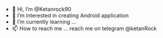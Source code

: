 - 👋 Hi, I’m @Ketanrock90
- 👀 I’m interested in creating Android application 
- 🌱 I’m currently learning ...
- 📫 How to reach me ... reach me on telegram @ketanRock

<!---
Ketanrock90/Ketanrock90 is a ✨ special ✨ repository because its `README.md` (this file) appears on your GitHub profile.
You can click the Preview link to take a look at your changes.
--->
